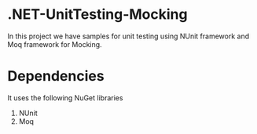 # .NET-UnitTesting-Mocking

In this project we have samples for unit testing using NUnit framework and Moq framework for Mocking.

# Dependencies

It uses the following NuGet libraries

   1. NUnit
   2. Moq
